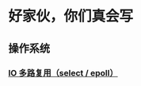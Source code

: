 # 好家伙，你们真会写

## 操作系统

### [IO 多路复用（select / epoll）](https://mp.weixin.qq.com/s/YdIdoZ_yusVWza1PU7lWaw)

